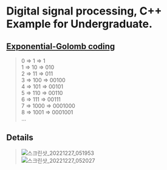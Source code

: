 # Digital signal processing, C++ Example for Undergraduate.

## [Exponential-Golomb coding](https://en.wikipedia.org/wiki/Exponential-Golomb_coding)  
 > 0 ⇒ 1 ⇒ 1  
 > 1 ⇒ 10 ⇒ 010  
 > 2 ⇒ 11 ⇒ 011  
 > 3 ⇒ 100 ⇒ 00100  
 > 4 ⇒ 101 ⇒ 00101  
 > 5 ⇒ 110 ⇒ 00110  
 > 6 ⇒ 111 ⇒ 00111  
 > 7 ⇒ 1000 ⇒ 0001000  
 > 8 ⇒ 1001 ⇒ 0001001  
 > ...  
  
  
  
## Details  
 > ![스크린샷_20221227_051953](https://user-images.githubusercontent.com/49416429/209582420-342bb7b4-a0c9-468b-9ff9-dab2650ba367.png)  
 > ![스크린샷_20221227_052027](https://user-images.githubusercontent.com/49416429/209582424-e9d05925-bb18-40bb-a3a3-e4509a49f4f0.png)
